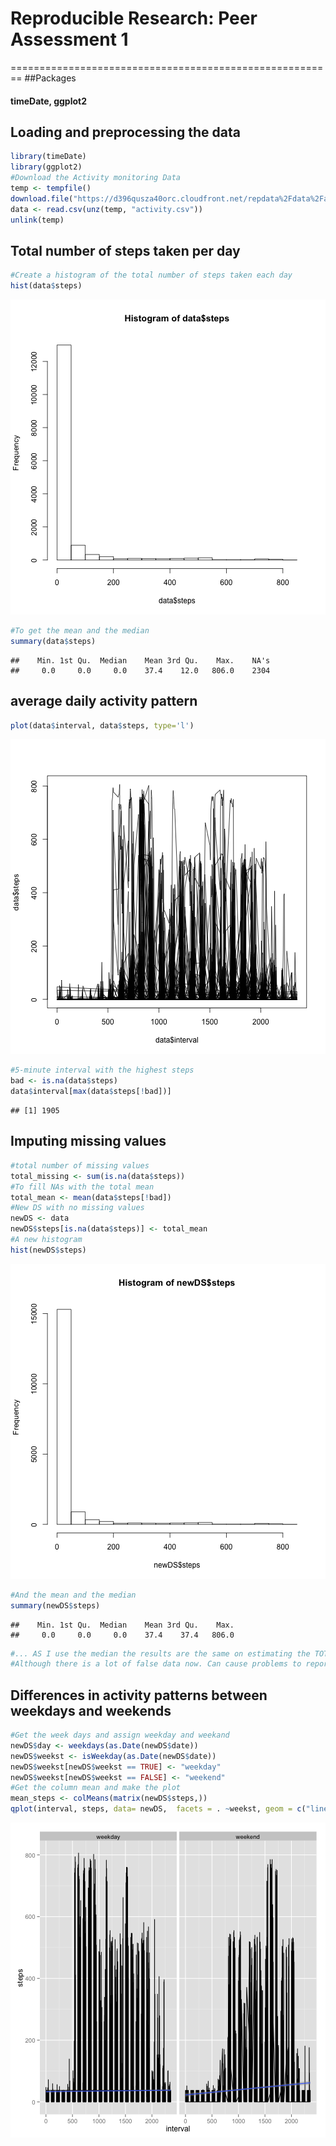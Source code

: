 # Reproducible Research: Peer Assessment 1
========================================================
##Packages
#### timeDate, ggplot2

## Loading and preprocessing the data

```r
library(timeDate)
library(ggplot2)
#Download the Activity monitoring Data
temp <- tempfile()
download.file("https://d396qusza40orc.cloudfront.net/repdata%2Fdata%2Factivity.zip",method="curl",temp)
data <- read.csv(unz(temp, "activity.csv"))
unlink(temp)
```

## Total number of steps taken per day

```r
#Create a histogram of the total number of steps taken each day
hist(data$steps)
```

![plot of chunk unnamed-chunk-2](figure/unnamed-chunk-2.png) 

```r
#To get the mean and the median
summary(data$steps)
```

```
##    Min. 1st Qu.  Median    Mean 3rd Qu.    Max.    NA's 
##     0.0     0.0     0.0    37.4    12.0   806.0    2304
```

## average daily activity pattern

```r
plot(data$interval, data$steps, type='l')
```

![plot of chunk unnamed-chunk-3](figure/unnamed-chunk-3.png) 

```r
#5-minute interval with the highest steps
bad <- is.na(data$steps)
data$interval[max(data$steps[!bad])]
```

```
## [1] 1905
```

## Imputing missing values

```r
#total number of missing values
total_missing <- sum(is.na(data$steps))
#To fill NAs with the total mean
total_mean <- mean(data$steps[!bad])
#New DS with no missing values
newDS <- data
newDS$steps[is.na(data$steps)] <- total_mean
#A new histogram
hist(newDS$steps)
```

![plot of chunk unnamed-chunk-4](figure/unnamed-chunk-4.png) 

```r
#And the mean and the median
summary(newDS$steps)
```

```
##    Min. 1st Qu.  Median    Mean 3rd Qu.    Max. 
##     0.0     0.0     0.0    37.4    37.4   806.0
```

```r
#... AS I use the median the results are the same on estimating the TOTAL number of steps
#Although there is a lot of false data now. Can cause problems to reports for short time.
```

## Differences in activity patterns between weekdays and weekends

```r
#Get the week days and assign weekday and weekand
newDS$day <- weekdays(as.Date(newDS$date))
newDS$weekst <- isWeekday(as.Date(newDS$date))
newDS$weekst[newDS$weekst == TRUE] <- "weekday"
newDS$weekst[newDS$weekst == FALSE] <- "weekend"
#Get the column mean and make the plot
mean_steps <- colMeans(matrix(newDS$steps,))
qplot(interval, steps, data= newDS,  facets = . ~weekst, geom = c("line", "smooth"), method="lm")
```

![plot of chunk unnamed-chunk-5](figure/unnamed-chunk-5.png) 


